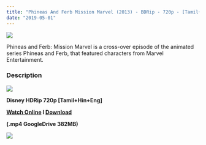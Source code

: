 ```yaml
---
title: "Phineas And Ferb Mission Marvel (2013) - BDRip - 720p - [Tamil+Hindi+ English ] - 400MB"
date: "2019-05-01"
---
```


[![](https://2.bp.blogspot.com/-yS36Q99Z-e0/XMlfE6ZvxDI/AAAAAAAAAgU/pLxENLCP-goLCVWsZyGRye1AksSjcoRCACLcBGAs/s640/picture1sapsps.png)](https://2.bp.blogspot.com/-yS36Q99Z-e0/XMlfE6ZvxDI/AAAAAAAAAgU/pLxENLCP-goLCVWsZyGRye1AksSjcoRCACLcBGAs/s1600/picture1sapsps.png)

Phineas and Ferb: Mission Marvel is a cross-over episode of the animated series Phineas and Ferb, that featured characters from Marvel Entertainment. 

### Description

[![](https://2.bp.blogspot.com/-fai1ZuUwnbA/XIjy2aT4irI/AAAAAAAAANw/WFW0YRK47_8GLAt3pPBSzBk0GJA6Mk5fgCPcBGAYYCw/s1600/torrborder.gif)](https://2.bp.blogspot.com/-fai1ZuUwnbA/XIjy2aT4irI/AAAAAAAAANw/WFW0YRK47_8GLAt3pPBSzBk0GJA6Mk5fgCPcBGAYYCw/s1600/torrborder.gif)

**Disney HDRip 720p \[Tamil+Hin+Eng\]**

**[Watch Online](https://toonnetworktamilvideos.blogspot.com/p/phineas-and-ferb-mission-marvel-2013.html) I [Download](https://drive.google.com/file/d/1NF49el_Q-KjQczMgdJ1QrIg1ehi8yYZA/view)**

**(.mp4 GoogleDrive 382MB)**

[![](https://2.bp.blogspot.com/-fai1ZuUwnbA/XIjy2aT4irI/AAAAAAAAANw/WFW0YRK47_8GLAt3pPBSzBk0GJA6Mk5fgCPcBGAYYCw/s1600/torrborder.gif)](https://2.bp.blogspot.com/-fai1ZuUwnbA/XIjy2aT4irI/AAAAAAAAANw/WFW0YRK47_8GLAt3pPBSzBk0GJA6Mk5fgCPcBGAYYCw/s1600/torrborder.gif)
